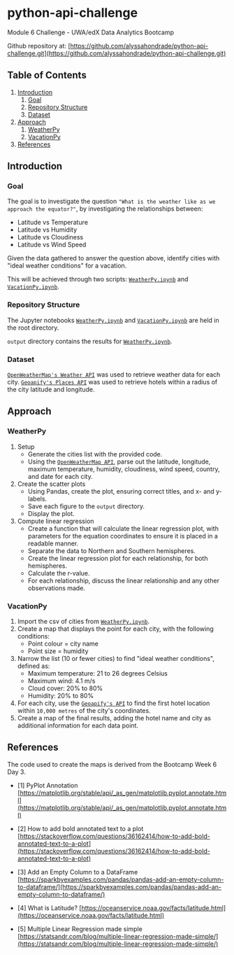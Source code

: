 # python-api-challenge
Module 6 Challenge - UWA/edX Data Analytics Bootcamp

Github repository at: [https://github.com/alyssahondrade/python-api-challenge.git](https://github.com/alyssahondrade/python-api-challenge.git)

## Table of Contents
1. [Introduction](https://github.com/alyssahondrade/python-api-challenge/tree/main#introduction)
    1. [Goal](https://github.com/alyssahondrade/python-api-challenge/tree/main#goal)
    2. [Repository Structure](https://github.com/alyssahondrade/python-api-challenge/tree/main#repository-structure)
    3. [Dataset](https://github.com/alyssahondrade/python-api-challenge/tree/main#dataset)
2. [Approach](https://github.com/alyssahondrade/python-api-challenge/tree/main#approach)
    1. [WeatherPy](https://github.com/alyssahondrade/python-api-challenge/tree/main#weatherpy)
    2. [VacationPy](https://github.com/alyssahondrade/python-api-challenge/tree/main#vacationpy)
3. [References](https://github.com/alyssahondrade/python-api-challenge/tree/main#references)

## Introduction
### Goal
The goal is to investigate the question `"What is the weather like as we approach the equator?"`, by investigating the relationships between:
- Latitude vs Temperature
- Latitude vs Humidity
- Latitude vs Cloudiness
- Latitude vs Wind Speed

Given the data gathered to answer the question above, identify cities with "ideal weather conditions" for a vacation.

This will be achieved through two scripts: [`WeatherPy.ipynb`](https://github.com/alyssahondrade/python-api-challenge/blob/main/WeatherPy.ipynb) and [`VacationPy.ipynb`](https://github.com/alyssahondrade/python-api-challenge/blob/main/VacationPy.ipynb).

### Repository Structure
The Jupyter notebooks [`WeatherPy.ipynb`](https://github.com/alyssahondrade/python-api-challenge/blob/main/WeatherPy.ipynb) and [`VacationPy.ipynb`](https://github.com/alyssahondrade/python-api-challenge/blob/main/VacationPy.ipynb) are held in the root directory.

`output` directory contains the results for [`WeatherPy.ipynb`](https://github.com/alyssahondrade/python-api-challenge/blob/main/WeatherPy.ipynb).

### Dataset
[`OpenWeatherMap's Weather API`](https://openweathermap.org/api) was used to retrieve weather data for each city.
[`Geoapify's Places API`](https://www.geoapify.com) was used to retrieve hotels within a radius of the city latitude and longitude.

## Approach
### WeatherPy
1. Setup
    - Generate the cities list with the provided code.
    - Using the [`OpenWeatherMap API`](https://openweathermap.org/api), parse out the latitude, longitude, maximum temperature, humidity, cloudiness, wind speed, country, and date for each city.
2. Create the scatter plots
    - Using Pandas, create the plot, ensuring correct titles, and x- and y-labels.
    - Save each figure to the `output` directory.
    - Display the plot.
3. Compute linear regression
    - Create a function that will calculate the linear regression plot, with parameters for the equation coordinates to ensure it is placed in a readable manner.
    - Separate the data to Northern and Southern hemispheres.
    - Create the linear regression plot for each relationship, for both hemispheres.
    - Calculate the r-value.
    - For each relationship, discuss the linear relationship and any other observations made.

### VacationPy
1. Import the csv of cities from [`WeatherPy.ipynb`](https://github.com/alyssahondrade/python-api-challenge/blob/main/WeatherPy.ipynb).
2. Create a map that displays the point for each city, with the following conditions:
    - Point colour = city name
    - Point size = humidity
3. Narrow the list (10 or fewer cities) to find "ideal weather conditions", defined as:
    - Maximum temperature: 21 to 26 degrees Celsius
    - Maximum wind: 4.1 m/s
    - Cloud cover: 20% to 80%
    - Humidity: 20% to 80%
4. For each city, use the [`Geoapify's API`](https://www.geoapify.com) to find the first hotel location within `10,000 metres` of the city's coordinates.
5. Create a map of the final results, adding the hotel name and city as additional information for each data point.

## References
The code used to create the maps is derived from the Bootcamp Week 6 Day 3.

- [1] PyPlot Annotation [https://matplotlib.org/stable/api/_as_gen/matplotlib.pyplot.annotate.html](https://matplotlib.org/stable/api/_as_gen/matplotlib.pyplot.annotate.html)

- [2] How to add bold annotated text to a plot [https://stackoverflow.com/questions/36162414/how-to-add-bold-annotated-text-to-a-plot](https://stackoverflow.com/questions/36162414/how-to-add-bold-annotated-text-to-a-plot)

- [3] Add an Empty Column to a DataFrame [https://sparkbyexamples.com/pandas/pandas-add-an-empty-column-to-dataframe/](https://sparkbyexamples.com/pandas/pandas-add-an-empty-column-to-dataframe/)

- [4] What is Latitude? [https://oceanservice.noaa.gov/facts/latitude.html](https://oceanservice.noaa.gov/facts/latitude.html)

- [5] Multiple Linear Regression made simple [https://statsandr.com/blog/multiple-linear-regression-made-simple/](https://statsandr.com/blog/multiple-linear-regression-made-simple/)
